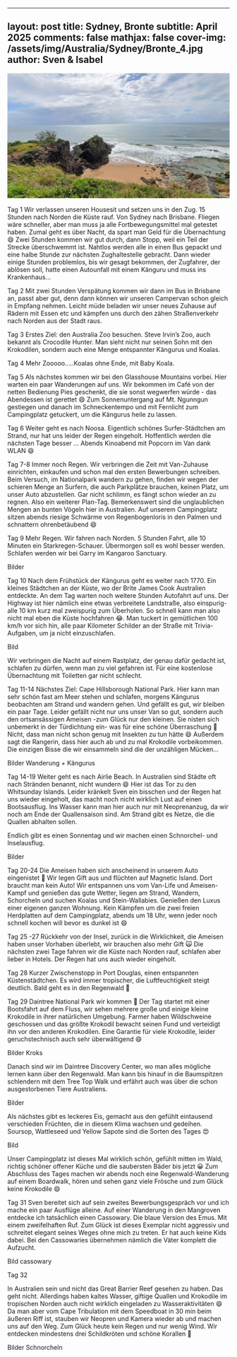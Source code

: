 
---
layout: post
title: Sydney, Bronte
subtitle: April 2025
comments: false
mathjax: false
cover-img: /assets/img/Australia/Sydney/Bronte_4.jpg
author: Sven & Isabel
---
![EC](/assets/img/Australia/EastCoastTrip/EC_1770_1.jpg)

Tag 1
Wir verlassen unseren Housesit und setzen uns in den Zug. 15 Stunden nach Norden die Küste rauf. Von Sydney nach Brisbane. Fliegen wäre schneller, aber man muss ja alle Fortbewegungsmittel mal getestet haben. Zumal geht es über Nacht, da spart man Geld für die Übernachtung 😄
Zwei Stunden kommen wir gut durch, dann Stopp, weil ein Teil der Strecke überschwemmt ist. Nahtlos werden alle in einen Bus gepackt und eine halbe Stunde zur nächsten Zughaltestelle gebracht. Dann wieder einige Stunden problemlos, bis wir gesagt bekommen, der Zugfahrer, der ablösen soll, hatte einen Autounfall mit einem Känguru und muss ins Krankenhaus…

Tag 2
Mit zwei Stunden Verspätung kommen wir dann im Bus in Brisbane an, passt aber gut, denn dann können wir unseren Campervan schon gleich in Empfang nehmen. Leicht müde beladen wir unser neues Zuhause auf Rädern mit Essen etc und kämpfen uns durch den zähen Straßenverkehr nach Norden aus der Stadt raus.

Tag 3
Erstes Ziel: den Australia Zoo besuchen. Steve Irvin’s Zoo, auch bekannt als Crocodile Hunter. Man sieht nicht nur seinen Sohn mit den Krokodilen, sondern auch eine Menge entspannter Kängurus und Koalas.

Tag 4
Mehr Zooooo…..Koalas ohne Ende, mit Baby Koala.

Tag 5
Als nächstes kommen wir bei den Glasshouse Mountains vorbei. Hier warten ein paar Wanderungen auf uns. Wir bekommen im Café von der netten Bedienung Pies geschenkt, die sie sonst wegwerfen würde - das Abendessen ist gerettet 😄
Zum Sonnenuntergang auf Mt. Ngunngun gestiegen und danach im Schneckentempo und mit Fernlicht zum Campingplatz getuckert, um die Kängurus heile zu lassen.

Tag 6
Weiter geht es nach Noosa. Eigentlich schönes Surfer-Städtchen am Strand, nur hat uns leider der Regen eingeholt. Hoffentlich werden die nächsten Tage besser …
Abends Kinoabend mit Popcorn im Van dank WLAN 😄

Tag 7-8
Immer noch Regen. Wir verbringen die Zeit mit Van-Zuhause einrichten, einkaufen und schon mal den ersten Bewerbungen schreiben. Beim Versuch, im Nationalpark wandern zu gehen, finden wir wegen der schieren Menge an Surfern, die auch Parkplätze brauchen, keinen Platz, um unser Auto abzustellen. Gar nicht schlimm, es fängt schon wieder an zu regnen. Also ein weiterer Plan-Tag. Bemerkenswert sind die unglaublichen Mengen an bunten Vögeln hier in Australien. Auf unserem Campingplatz sitzen abends riesige Schwärme von Regenbogenloris in den Palmen und schnattern ohrenbetäubend
😄

Tag 9
Mehr Regen. Wir fahren nach Norden. 5 Stunden Fahrt, alle 10 Minuten ein Starkregen-Schauer. Übermorgen soll es wohl besser werden. Schlafen werden wir bei Garry im Kangaroo Sanctuary.

Bilder

Tag 10
Nach dem Frühstück der Kängurus geht es weiter nach 1770. Ein kleines Städtchen an der Küste, wo der Brite James Cook Australien entdeckte. An dem Tag warten noch weitere Stunden Autofahrt auf uns. Der Highway ist hier nämlich eine etwas verbreitete Landstraße, also einspurig- alle 10 km kurz mal zweispurig zum Überholen. So schnell kann man also nicht mal eben die Küste hochfahren 😂.
Man tuckert in gemütlichen 100 km/h vor sich hin, alle paar Kilometer Schilder an der Straße mit Trivia-Aufgaben, um ja nicht einzuschlafen.

Bild

Wir verbringen die Nacht auf einem Rastplatz, der genau dafür gedacht ist, schlafen zu dürfen, wenn man zu viel gefahren ist. Für eine kostenlose Übernachtung mit Toiletten gar nicht schlecht.

Tag 11-14
Nächstes Ziel: Cape Hillsborough National Park. Hier kann man sehr schön fast am Meer stehen und schlafen, morgens Kängurus beobachten am Strand und wandern gehen. Und gefällt es gut, wir bleiben ein paar Tage. Leider gefällt nicht nur uns unser Van so gut, sondern auch den ortsansässigen Ameisen -zum Glück nur den kleinen. Sie nisten sich unbemerkt in der Türdichtung ein- was für eine schöne Überraschung 🙈 Nicht, dass man nicht schon genug mit Insekten zu tun hätte 😄
Außerdem sagt die Rangerin, dass hier auch ab und zu mal Krokodile vorbeikommen. Die einzigen Bisse die wir einsammeln sind die der unzähligen Mücken…

Bilder Wanderung + Kängurus

Tag 14-19
Weiter geht es nach Airlie Beach. In Australien sind Städte oft nach Stränden benannt, nicht wundern 😄 Hier ist das Tor zu den Whitsunday Islands. Leider kränkelt Sven ein bisschen und der Regen hat uns wieder eingeholt, das macht noch nicht wirklich Lust auf einen Bootsausflug.
Ins Wasser kann man hier auch nur mit Neoprenanzug, da wir noch am Ende der Quallensaison sind. Am Strand gibt es Netze, die die Quallen abhalten sollen.

Endlich gibt es einen Sonnentag und wir machen einen Schnorchel- und Inselausflug.

Bilder

Tag 20-24
Die Ameisen haben sich anscheinend in unserem Auto eingenistet 🤯
Wir legen Gift aus und flüchten auf Magnetic Island. Dort braucht man kein Auto!
Wir entspannen uns vom Van-Life und Ameisen-Kampf und genießen das gute Wetter, liegen am Strand, Wandern, Schorcheln und suchen Koalas und Stein-Wallabies. Genießen den Luxus einer eigenen ganzen Wohnung. Kein Kämpfen um die zwei freien Herdplatten auf dem Campingplatz, abends um 18 Uhr, wenn jeder noch schnell kochen will bevor es dunkel ist 😄

Tag 25 -27
Rückkehr von der Insel, zurück in die Wirklichkeit, die Ameisen haben unser Vorhaben überlebt, wir brauchen also mehr Gift 🙀
Die nächsten zwei Tage fahren wir die Küste nach Norden rauf, schlafen aber lieber in Hotels. Der Regen hat uns auch wieder eingeholt.

Tag 28
Kurzer Zwischenstopp in Port Douglas, einen entspannten Küstenstädtchen. Es wird immer tropischer, die Luftfeuchtigkeit steigt deutlich. Bald geht es in den Regenwald 🙌

Tag 29
Daintree National Park wir kommen 🤩
Der Tag startet mit einer Bootsfahrt auf dem Fluss, wir sehen mehrere große und einige kleine Krokodile in ihrer natürlichen Umgebung. Farmer haben Wildschweine geschossen und das größte Krokodil bewacht seinen Fund und verteidigt ihn vor den anderen Krokodilen. Eine Garantie für viele Krokodile, leider geruchstechnisch auch sehr überwältigend 😄

Bilder Kroks

Danach sind wir im Daintree Discovery Center, wo man alles mögliche lernen kann über den Regenwald. Man kann bis hinauf in die Baumspitzen schlendern mit dem Tree Top Walk und erfährt auch was über die schon ausgestorbenen Tiere Australiens.

Bilder

Als nächstes gibt es leckeres Eis, gemacht aus den gefühlt eintausend verschieden Früchten, die in diesem Klima wachsen und gedeihen. Soursop, Wattleseed und Yellow Sapote sind die Sorten des Tages 😍

Bild

Unser Campingplatz ist dieses Mal wirklich schön, gefühlt mitten im Wald, richtig schöner offener Küche und die saubersten Bäder bis jetzt 😀
Zum Abschluss des Tages machen wir abends noch eine Regenwald-Wanderung auf einem Boardwalk, hören und sehen ganz viele Frösche und zum Glück keine Krokodile 😄

Tag 31
Sven bereitet sich auf sein zweites Bewerbungsgespräch vor und ich mache ein paar Ausflüge alleine.
Auf einer Wanderung in den Mangroven entdecke ich tatsächlich einen Cassowary. Die blaue Version des Emus. Mit einem zweifelhaften Ruf. Zum Glück ist dieses Exemplar nicht aggressiv und schreitet elegant seines Weges ohne mich zu treten. Er hat auch keine Kids dabei. Bei den Cassowaries übernehmen nämlich die Väter komplett die Aufzucht.

Bild cassowary

Tag 32

In Australien sein und nicht das Great Barrier Reef gesehen zu haben. Das geht nicht. Allerdings haben kaltes Wasser, giftige Quallen und Krokodile im tropischen Norden auch nicht wirklich eingeladen zu Wasseraktivitäten 😄
Da man aber vom Cape Tribulation mit dem Speedboat in 30 min beim äußeren Riff ist, stauben wir Neopren und Kamera wieder ab und machen uns auf den Weg. Zum Glück heute kein Regen und nur wenig Wind. Wir entdecken mindestens drei Schildkröten und schöne Korallen 🐢

Bilder Schnorcheln 
